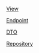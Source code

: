 [View](frontend/the-view.ts)

[Endpoint](src/main/java/com/vaadin/artur/datausecases/gridwithaggregateddata/data/endpoint/ProductSalesEndpoint.java)

[DTO](src/main/java/com/vaadin/artur/datausecases/gridwithaggregateddata/data/endpoint/ProductWithSales.java)

[Repository](src/main/java/com/vaadin/artur/datausecases/gridwithaggregateddata/data/service/ProductRepository.java)
